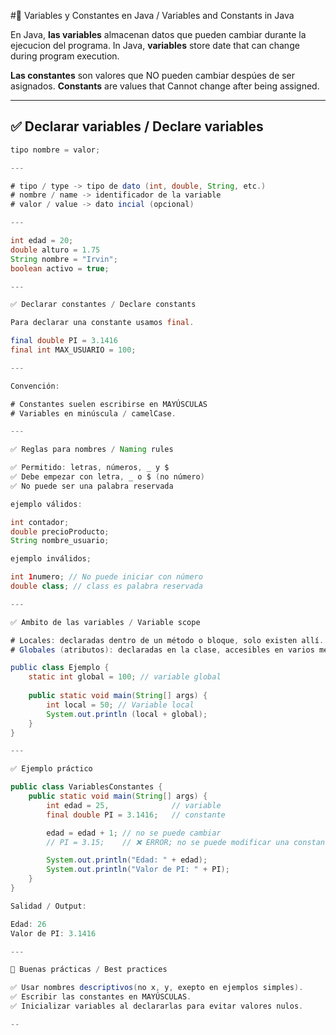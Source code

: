 #📝 Variables y Constantes en Java / Variables  and Constants in Java

En Java, **las variables** almacenan datos que pueden cambiar durante la ejecucion del programa.
In Java, **variables** store date that can change during program execution.

**Las constantes** son valores que NO pueden cambiar despúes de ser asignados.
**Constants** are values that Cannot change after being assigned.

---

## ✅ Declarar variables / Declare variables 

```java
tipo nombre = valor;

---

# tipo / type -> tipo de dato (int, double, String, etc.)
# nombre / name -> identificador de la variable
# valor / value -> dato incial (opcional)

---

int edad = 20;
double alturo = 1.75
String nombre = "Irvin";
boolean activo = true;

---

✅ Declarar constantes / Declare constants

Para declarar una constante usamos final.

final double PI = 3.1416
final int MAX_USUARIO = 100;

---

Convención:

# Constantes suelen escribirse en MAYÚSCULAS    
# Variables en minúscula / camelCase.

---

✅ Reglas para nombres / Naming rules

✅ Permitido: letras, números, _ y $
✅ Debe empezar con letra, _ o $ (no número)
✅ No puede ser una palabra reservada

ejemplo válidos:

int contador;
double precioProducto;
String nombre_usuario;

ejemplo inválidos;

int 1numero; // No puede iniciar con número
double class; // class es palabra reservada

---

✅ Ambito de las variables / Variable scope

# Locales: declaradas dentro de un método o bloque, solo existen allí.
# Globales (atributos): declaradas en la clase, accesibles en varios métodos.

public class Ejemplo {
    static int global = 100; // variable global 
    
    public static void main(String[] args) {
        int local = 50; // Variable local
        System.out.println (local + global);
    }
}

---

✅ Ejemplo práctico

public class VariablesConstantes {
    public static void main(String[] args) {
        int edad = 25,              // variable
        final double PI = 3.1416;   // constante

        edad = edad + 1; // no se puede cambiar
        // PI = 3.15;    // ❌ ERROR; no se puede modificar una constante

        System.out.println("Edad: " + edad);
        System.out.println("Valor de PI: " + PI);      
    }
}

Salidad / Output:

Edad: 26
Valor de PI: 3.1416

---

📌 Buenas prácticas / Best practices

✅ Usar nombres descriptivos(no x, y, exepto en ejemplos simples).
✅ Escribir las constantes en MAYÚSCULAS.
✅ Inicializar variables al declararlas para evitar valores nulos.

--

